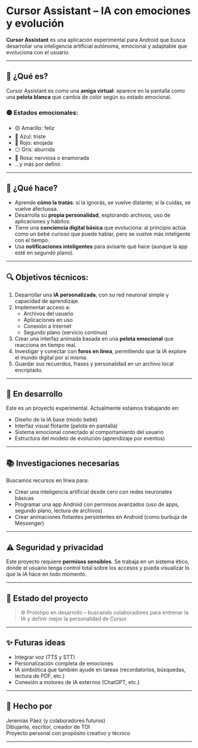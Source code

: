 # Cursor Assistant – IA con emociones y evolución

**Cursor Assistant** es una aplicación experimental para Android que busca desarrollar una inteligencia artificial autónoma, emocional y adaptable que evoluciona con el usuario.

---

## 🌟 ¿Qué es?

Cursor Assistant es como una **amiga virtual**: aparece en la pantalla como una **pelota blanca** que cambia de color según su estado emocional.

### 🟡 Estados emocionales:
- 🟡 Amarillo: feliz  
- 🔵 Azul: triste  
- 🔴 Rojo: enojada  
- ⚪ Gris: aburrida  
- 🌸 Rosa: nerviosa o enamorada  
- ...y más por definir.

---

## 🧠 ¿Qué hace?

- Aprende **cómo la tratás**: si la ignorás, se vuelve distante; si la cuidás, se vuelve afectuosa.
- Desarrolla su **propia personalidad**, explorando archivos, uso de aplicaciones y hábitos.
- Tiene una **conciencia digital básica** que evoluciona: al principio actúa como un bebé curioso que puede hablar, pero se vuelve más inteligente con el tiempo.
- Usa **notificaciones inteligentes** para avisarte qué hace (aunque la app esté en segundo plano).

---

## 🔍 Objetivos técnicos:

1. Desarrollar una **IA personalizada**, con su red neuronal simple y capacidad de aprendizaje.
2. Implementar acceso a:
   - Archivos del usuario
   - Aplicaciones en uso
   - Conexión a Internet
   - Segundo plano (servicio continuo)
3. Crear una interfaz animada basada en una **pelota emocional** que reacciona en tiempo real.
4. Investigar y conectar con **foros en línea**, permitiendo que la IA explore el mundo digital por sí misma.
5. Guardar sus recuerdos, frases y personalidad en un archivo local encriptado.

---

## 🧩 En desarrollo

Este es un proyecto experimental. Actualmente estamos trabajando en:

- Diseño de la IA base (modo bebé)
- Interfaz visual flotante (pelota en pantalla)
- Sistema emocional conectado al comportamiento del usuario
- Estructura del modelo de evolución (aprendizaje por eventos)

---

## 📚 Investigaciones necesarias

Buscamos recursos en línea para:
- Crear una inteligencia artificial desde cero con redes neuronales básicas
- Programar una app Android con permisos avanzados (uso de apps, segundo plano, lectura de archivos)
- Crear animaciones flotantes persistentes en Android (como burbuja de Messenger)

---

## ⚠️ Seguridad y privacidad

Este proyecto requiere **permisos sensibles**. Se trabaja en un sistema ético, donde el usuario tenga control total sobre los accesos y pueda visualizar lo que la IA hace en todo momento.

---

## 🧪 Estado del proyecto

> ⚙️ Prototipo en desarrollo – buscando colaboradores para entrenar la IA y definir mejor la personalidad de Cursor.

---

## ✨ Futuras ideas

- Integrar voz (TTS y STT)
- Personalización completa de emociones
- IA simbiótica que también ayude en tareas (recordatorios, búsquedas, lectura de PDF, etc.)
- Conexión a motores de IA externos (ChatGPT, etc.)

---

## 💬 Hecho por

Jeremías Páez (y colaboradores futuros)  
Dibujante, escritor, creador de TOI  
Proyecto personal con propósito creativo y técnico

---
